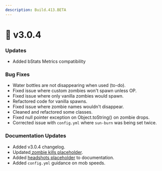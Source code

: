 ```yaml
---
description: Build.413.BETA
---
```


# 👑 v3.0.4

### Updates

* Added bStats Metrics compatibility

### Bug Fixes

* Water bottles are not disappearing when used (to-do).
* Fixed issue where custom zombies won't spawn unless OP.
* Fixed issue where only vanilla zombies would spawn.
* Refactored code for vanilla spawns.
* Fixed issue where zombie names wouldn't disappear.
* Cleaned and refactored some classes.
* Fixed null pointer exception on Object.toString() on zombie drops.
* Corrected issue with `config.yml` where `sun-burn` was being set twice.

### Documentation Updates

* Added v3.0.4 changelog.
* Updated[ zombie kills placeholder](../../placeholder-api/placeholders/zombies-killed.md).
* Added [headshots placeholder](../../placeholder-api/placeholders/headshot.md) to documentation.
* Added `config.yml` guidance on mob speeds.

